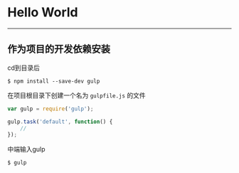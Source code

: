 # Hello World
---

## 作为项目的开发依赖安装

cd到目录后

```
$ npm install --save-dev gulp
```

在项目根目录下创建一个名为 `gulpfile.js` 的文件

```js
var gulp = require('gulp');

gulp.task('default', function() {
    //
});
```

中端输入gulp

```
$ gulp
```




